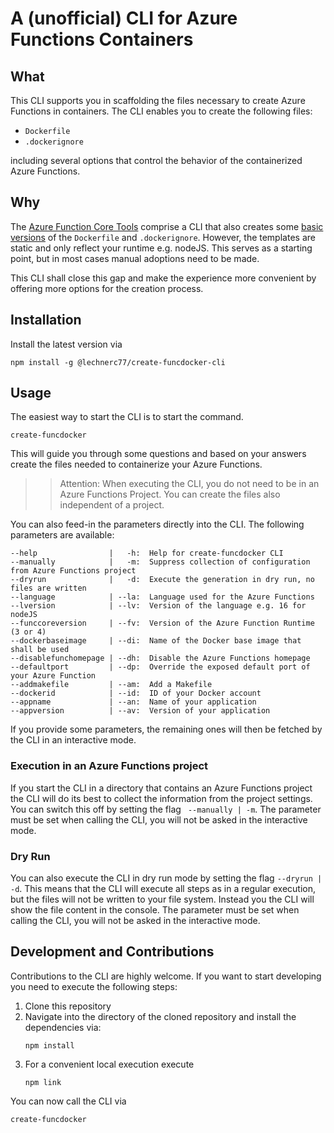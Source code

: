 # A (unofficial) CLI for Azure Functions Containers

## What

This CLI supports you in scaffolding the files necessary to create Azure Functions in containers. The CLI enables you to create the following files:

- `Dockerfile`
- `.dockerignore`

including several options that control the behavior of the containerized Azure Functions.

## Why

The [Azure Function Core Tools](https://github.com/Azure/azure-functions-core-tools) comprise a CLI that also creates some [basic versions](https://github.com/Azure/azure-functions-core-tools#getting-started-on-kubernetes) of the `Dockerfile` and `.dockerignore`. However, the templates are static and only reflect your runtime e.g. nodeJS. This serves as a starting point, but in most cases manual adoptions need to be made.

This CLI shall close this gap and make the experience more convenient by offering more options for the creation process.

## Installation

Install the latest version via

```shell
npm install -g @lechnerc77/create-funcdocker-cli
```

## Usage

The easiest way to start the CLI is to start the command.

```shell
create-funcdocker
```

This will guide you through some questions and based on your answers create the files needed to containerize your Azure Functions.

>> Attention: When executing the CLI, you do not need to be in an Azure Functions Project. You can create the files also independent of a project.

You can also feed-in the parameters directly into the CLI. The following parameters are available:

```shell
--help                |   -h:  Help for create-funcdocker CLI
--manually            |   -m:  Suppress collection of configuration from Azure Functions project
--dryrun              |   -d:  Execute the generation in dry run, no files are written 
--language            | --la:  Language used for the Azure Functions
--lversion            | --lv:  Version of the language e.g. 16 for nodeJS
--funccoreversion     | --fv:  Version of the Azure Function Runtime (3 or 4)
--dockerbaseimage     | --di:  Name of the Docker base image that shall be used 
--disablefunchomepage | --dh:  Disable the Azure Functions homepage
--defaultport         | --dp:  Override the exposed default port of your Azure Function
--addmakefile         | --am:  Add a Makefile
--dockerid            | --id:  ID of your Docker account
--appname             | --an:  Name of your application 
--appversion          | --av:  Version of your application
```

If you provide some parameters, the remaining ones will then be fetched by the CLI in an interactive mode.

### Execution in an Azure Functions project

If you start the CLI in a directory that contains an Azure Functions project the CLI will do its best to collect the information from the project settings. You can switch this off by setting the flag ` --manually | -m`. The parameter must be set when calling the CLI, you will not be asked in the interactive mode.

### Dry Run

You can also execute the CLI in dry run mode by setting the flag `--dryrun | -d`. This means that the CLI will execute all steps as in a regular execution, but the files will not be written to your file system. Instead you the CLI will show the file content in the console. The parameter must be set when calling the CLI, you will not be asked in the interactive mode.

## Development and Contributions

Contributions to the CLI are highly welcome. If you want to start developing you need to execute the following steps:

1. Clone this repository
2. Navigate into the directory of the cloned repository and install the dependencies via: 
   ```shell
   npm install
   ```
3. For a convenient local execution execute
   ```shell
   npm link
   ```

You can now call the CLI via 

```shell
create-funcdocker 
```